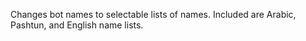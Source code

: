 Changes bot names to selectable lists of names. Included are Arabic, Pashtun, and English name lists.
